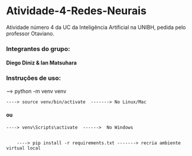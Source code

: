 # Atividade-4-Redes-Neurais
Atividade número 4 da UC da Inteligência Artificial na UNIBH, pedida pelo professor Otaviano. 




### Integrantes do grupo:

#### Diego Diniz & Ian Matsuhara




### Instruções de uso:

--> python -m venv venv

    ----> source venv/bin/activate  -------> No Linux/Mac
#### ou

    ----> venv\Scripts\activate  ------>  No Windows


        ----> pip install -r requirements.txt -------> recria ambiente virtual local

